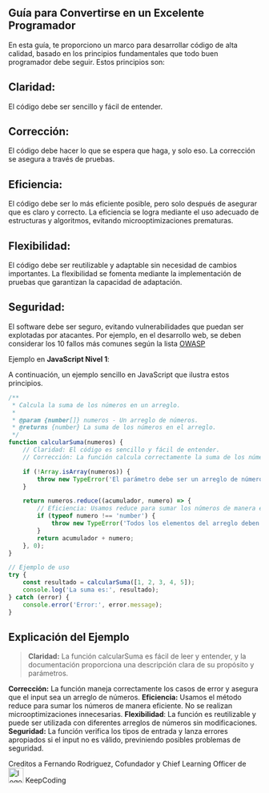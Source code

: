 ## Guía para Convertirse en un Excelente Programador
En esta guía, te proporciono un marco para desarrollar código de alta calidad, basado en los principios fundamentales que todo buen programador debe seguir. Estos principios son:

## Claridad:
 El código debe ser sencillo y fácil de entender.
## Corrección: 
El código debe hacer lo que se espera que haga, y solo eso. La corrección se asegura a través de pruebas.

## Eficiencia:
 El código debe ser lo más eficiente posible, pero solo después de asegurar que es claro y correcto. La eficiencia se logra mediante el uso adecuado de estructuras y algoritmos, evitando microoptimizaciones prematuras.

## Flexibilidad: 
El código debe ser reutilizable y adaptable sin necesidad de cambios importantes. La flexibilidad se fomenta mediante la implementación de pruebas que garantizan la capacidad de adaptación.

## Seguridad:
 El software debe ser seguro, evitando vulnerabilidades que puedan ser explotadas por atacantes. Por ejemplo, en el desarrollo web, se deben considerar los 10 fallos más comunes según la lista 
 <a href="https://owasp.org/www-project-top-ten/">OWASP</a>


Ejemplo en **JavaScript Nivel 1**:

A continuación, un ejemplo sencillo en JavaScript que ilustra estos principios.

```js
/**
 * Calcula la suma de los números en un arreglo.
 * 
 * @param {number[]} numeros - Un arreglo de números.
 * @returns {number} La suma de los números en el arreglo.
 */
function calcularSuma(numeros) {
    // Claridad: El código es sencillo y fácil de entender.
    // Corrección: La función calcula correctamente la suma de los números.

    if (!Array.isArray(numeros)) {
        throw new TypeError('El parámetro debe ser un arreglo de números.');
    }

    return numeros.reduce((acumulador, numero) => {
        // Eficiencia: Usamos reduce para sumar los números de manera eficiente.
        if (typeof numero !== 'number') {
            throw new TypeError('Todos los elementos del arreglo deben ser números.');
        }
        return acumulador + numero;
    }, 0);
}

// Ejemplo de uso
try {
    const resultado = calcularSuma([1, 2, 3, 4, 5]);
    console.log('La suma es:', resultado);
} catch (error) {
    console.error('Error:', error.message);
}
```



## Explicación del Ejemplo
> **Claridad:** La función calcularSuma es fácil de leer y entender, y la documentación proporciona una descripción clara de su propósito y parámetros.

**Corrección:** La función maneja correctamente los casos de error y asegura que el input sea un arreglo de números.
**Eficiencia:** Usamos el método reduce para sumar los números de manera eficiente. No se realizan microoptimizaciones innecesarias.
**Flexibilidad**: La función es reutilizable y puede ser utilizada con diferentes arreglos de números sin modificaciones.
**Seguridad:** La función verifica los tipos de entrada y lanza errores apropiados si el input no es válido, previniendo posibles problemas de seguridad.

Creditos a Fernando Rodriguez,
Cofundador y Chief Learning Officer de  <img src="https://s3-eu-west-1.amazonaws.com/tpd/logos/5e53c06d605ba10001b10b64/0x0.png" alt="logo  keepcoding" width="30px"> KeepCoding 
